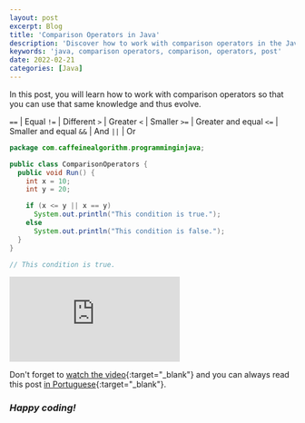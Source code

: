 ```yaml
---
layout: post
excerpt: Blog
title: 'Comparison Operators in Java'
description: 'Discover how to work with comparison operators in the Java programming language. Get answers to your questions with the theory and examples presented.'
keywords: 'java, comparison operators, comparison, operators, post'
date: 2022-02-21
categories: [Java]
---
```


In this post, you will learn how to work with comparison operators so that you can use that same knowledge and thus evolve.

`==` | Equal
`!=` | Different
`>` | Greater
`<` | Smaller
`>=` | Greater and equal
`<=` | Smaller and equal
`&&` | And
`||` | Or

```java
package com.caffeinealgorithm.programminginjava;

public class ComparisonOperators {
  public void Run() {
    int x = 10;
    int y = 20;

    if (x <= y || x == y)
      System.out.println("This condition is true.");
    else
      System.out.println("This condition is false.");
  }
}

// This condition is true.
```

<div class="video-container">
  <iframe src="https://www.youtube.com/embed/Bxg4aC54Jgs" frameborder="0" allowfullscreen></iframe>
</div>

Don't forget to [watch the video](https://youtu.be/Bxg4aC54Jgs){:target="\_blank"} and you can always read this post [in Portuguese](https://caffeinealgorithm.com/blog/20220222/operadores-de-comparacao-em-java/){:target="\_blank"}.

### _Happy coding!_
